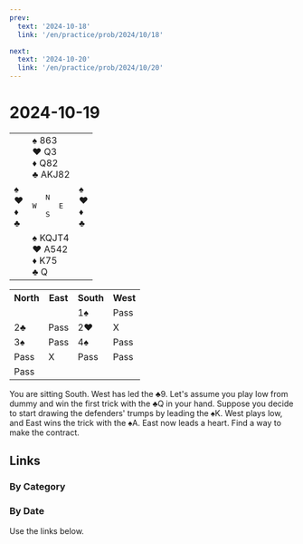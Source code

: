 ```yaml
---
prev:
  text: '2024-10-18'
  link: '/en/practice/prob/2024/10/18'

next:
  text: '2024-10-20'
  link: '/en/practice/prob/2024/10/20'
---
```


# 2024-10-19

<table class="deal">
	<tr>
		<td></td>
		<td>♠ 863<br>♥ Q3<br>♦ Q82<br>♣ AKJ82</td>
		<td></td>
	</tr>
	<tr>
		<td>♠ <br>♥ <br>♦ <br>♣ </td>
		<td><pre>   N<br>W     E<br>   S</pre></td>
		<td>♠ <br>♥ <br>♦ <br>♣ </td>
	</tr>
	<tr>
		<td></td>
		<td>♠ KQJT4<br>♥ A542<br>♦ K75<br>♣ Q</td>
		<td></td>
	</tr>
</table>

<table class="auction">
	<tr>
		<th>North</th>
		<th>East</th>
		<th>South</th>
		<th>West</th>
	</tr>
	<tr>
		<td></td>
		<td></td>
		<td>1♠</td>
		<td>Pass</td>
	</tr>
	<tr>
		<td>2♣</td>
		<td>Pass</td>
		<td>2♥</td>
		<td>X</td>
	</tr>
	<tr>
		<td>3♠</td>
		<td>Pass</td>
		<td>4♠</td>
		<td>Pass</td>
	</tr>
	<tr>
		<td>Pass</td>
		<td>X</td>
		<td>Pass</td>
		<td>Pass</td>
	</tr>
	<tr>
		<td>Pass</td>
		<td></td>
		<td></td>
		<td></td>
	</tr>
</table>

You are sitting South. West has led the ♣9. Let's assume you play low from dummy and win the first trick with the ♣Q in your hand. Suppose you decide to start drawing the defenders' trumps by leading the ♠K. West plays low, and East wins the trick with the ♠A. East now leads a heart. Find a way to make the contract.

## Links

[<Badge type="tip" text="Check Solution"/>](/en/learning/prob/2024/10/19)

### By Category

[<Badge type="tip" text="<--"/>](/en/practice/prob/2024/10/18)
[<Badge type="tip" text="Calendar"/>](/en/practice/calendar/2024/10)
[<Badge type="tip" text="-->"/>](/en/practice/prob/2024/10/21)

### By Date

Use the links below.